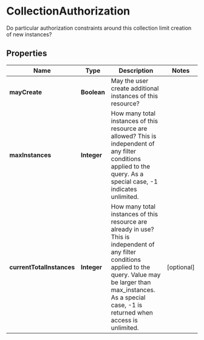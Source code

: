 

# CollectionAuthorization

Do particular authorization constraints around this collection limit creation of new instances?

## Properties

| Name | Type | Description | Notes |
|------------ | ------------- | ------------- | -------------|
|**mayCreate** | **Boolean** | May the user create additional instances of this resource? |  |
|**maxInstances** | **Integer** | How many total instances of this resource are allowed? This is independent of any filter conditions applied to the query. As a special case, -1 indicates unlimited. |  |
|**currentTotalInstances** | **Integer** | How many total instances of this resource are already in use? This is independent of any filter conditions applied to the query. Value may be larger than max_instances. As a special case, -1 is returned when access is unlimited. |  [optional] |



